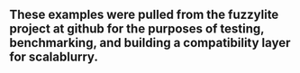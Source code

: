 ## These examples were pulled from the fuzzylite project at github for the purposes of testing, benchmarking, and building a compatibility layer for scalablurry.